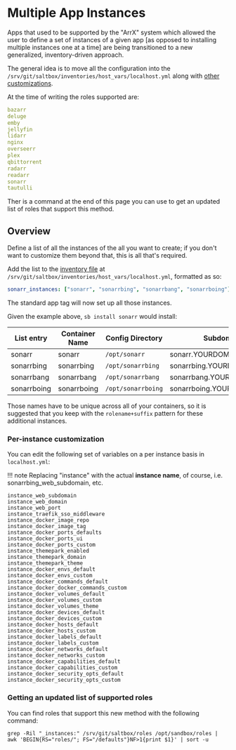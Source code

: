 # Multiple App Instances

Apps that used to be supported by the "ArrX" system which allowed the user to define a set of instances of a given app [as opposed to installing multiple instances one at a time] are being transitioned to a new generalized, inventory-driven approach.

The general idea is to move all the configuration into the `/srv/git/saltbox/inventories/host_vars/localhost.yml` along with [other customizations](../saltbox/inventory/index.md).

At the time of writing the roles supported are:

```yaml
bazarr
deluge
emby
jellyfin
lidarr
nginx
overseerr
plex
qbittorrent
radarr
readarr
sonarr
tautulli
```
Ther is a command at the end of this page you can use to get an updated list of roles that support this method.

## Overview

Define a list of all the instances of the all you want to create; if you don't want to customize them beyond that, this is all that's required.

Add the list to the [inventory file](../saltbox/inventory/index.md) at `/srv/git/saltbox/inventories/host_vars/localhost.yml`, formatted as so:

``` yaml
sonarr_instances: ["sonarr", "sonarrbing", "sonarrbang", "sonarrboing"]
```

The standard app tag will now set up all those instances.

Given the example above, `sb install sonarr` would install:

| List entry    | Container Name | Config Directory   | Subdomain                    |
| ------------- | -------------- | ------------------ | ---------------------------- |
| sonarr        | sonarr         | `/opt/sonarr`      | sonarr.YOURDOMAIN.TLD        |
| sonarrbing    | sonarrbing     | `/opt/sonarrbing`  | sonarrbing.YOURDOMAIN.TLD    |
| sonarrbang    | sonarrbang     | `/opt/sonarrbang`  | sonarrbang.YOURDOMAIN.TLD    |
| sonarrboing   | sonarrboing    | `/opt/sonarrboing` | sonarrboing.YOURDOMAIN.TLD   |


Those names have to be unique across all of your containers, so it is suggested that you keep with the `rolename+suffix` pattern for these additional instances.

### Per-instance customization

You can edit the following set of variables on a per instance basis in `localhost.yml`:

!!! note
    Replacing "instance" with the actual **instance name**, of course, i.e. sonarrbing_web_subdomain, etc.

```
instance_web_subdomain
instance_web_domain
instance_web_port
instance_traefik_sso_middleware
instance_docker_image_repo
instance_docker_image_tag
instance_docker_ports_defaults
instance_docker_ports_ui
instance_docker_ports_custom
instance_themepark_enabled
instance_themepark_domain
instance_themepark_theme
instance_docker_envs_default
instance_docker_envs_custom
instance_docker_commands_default
instance_docker_docker_commands_custom
instance_docker_volumes_default
instance_docker_volumes_custom
instance_docker_volumes_theme
instance_docker_devices_default
instance_docker_devices_custom
instance_docker_hosts_default
instance_docker_hosts_custom
instance_docker_labels_default
instance_docker_labels_custom
instance_docker_networks_default
instance_docker_networks_custom
instance_docker_capabilities_default
instance_docker_capabilities_custom
instance_docker_security_opts_default
instance_docker_security_opts_custom
```

### Getting an updated list of supported roles

You can find roles that support this new method with the following command:

```shell
grep -Ril "_instances:" /srv/git/saltbox/roles /opt/sandbox/roles | awk 'BEGIN{RS="roles/"; FS="/defaults"}NF>1{print $1}' | sort -u
```

